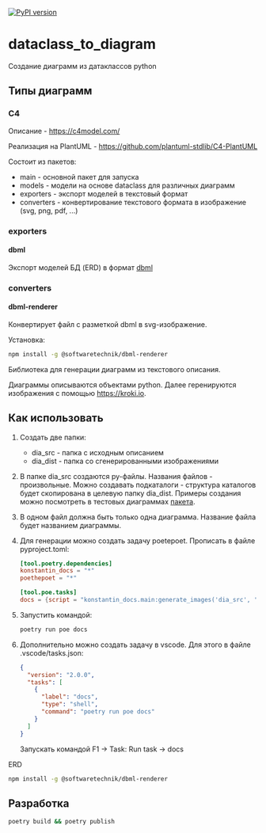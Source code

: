 [![PyPI version](https://badge.fury.io/py/dataclass-to-diagram.svg)](https://badge.fury.io/py/dataclass-to-diagram)

# dataclass_to_diagram

Создание диаграмм из датаклассов python

## Типы диаграмм

### С4

Описание - https://c4model.com/

Реализация на PlantUML - https://github.com/plantuml-stdlib/C4-PlantUML



Состоит из пакетов:

- main - основной пакет для запуска
- models - модели на основе dataclass для различных диаграмм
- exporters - экспорт моделей в текстовый формат
- converters - конвертирование текстового формата в изображение (svg, png, pdf, ...)



### exporters

#### dbml

Экспорт моделей БД (ERD) в формат [dbml](https://www.dbml.org/home/)



### converters

#### dbml-renderer

Конвертирует файл с разметкой dbml в svg-изображение.

Установка:

```bash
npm install -g @softwaretechnik/dbml-renderer
```







Библиотека для генерации диаграмм из текстового описания.

Диаграммы описываются объектами python. Далее геренируются изображения с помощью https://kroki.io.





## Как использовать

1. Создать две папки:

   - dia_src - папка с исходным описанием
   - dia_dist - папка со сгенерированными изображениями

2. В папке dia_src создаются py-файлы. Названия файлов - произвольные. Можно создавать подкаталоги - структура каталогов будет скопирована в целевую папку dia_dist. Примеры создания можно посмотреть в тестовых диаграммах [пакета](https://github.com/Konstantin-Dudersky/konstantin_docs/tree/main/test).

3. В одном файл должна быть только одна диаграмма. Название файла будет названием диаграммы.

4. Для генерации можно создать задачу poetepoet. Прописать в файле pyproject.toml:

   ```toml
   [tool.poetry.dependencies]
   konstantin_docs = "*"
   poethepoet = "*"
   
   [tool.poe.tasks]
   docs = {script = "konstantin_docs.main:generate_images('dia_src', 'dia_dist')"}
   ```

5. Запустить командой:

   ```sh
   poetry run poe docs
   ```

6. Дополнительно можно создать задачу в vscode. Для этого в файле .vscode/tasks.json:

   ```json
   {
     "version": "2.0.0",
     "tasks": [
       {
         "label": "docs",
         "type": "shell",
         "command": "poetry run poe docs"
       }
     ]
   }
   ```

   Запускать командой F1 -> Task: Run task -> docs

ERD

```bash
npm install -g @softwaretechnik/dbml-renderer
```



## Разработка

```bash
poetry build && poetry publish
```



